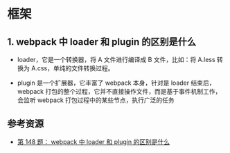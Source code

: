 # 框架

## 1. webpack 中 loader 和 plugin 的区别是什么 <Badge text="简单" />

- loader，它是一个转换器，将 A 文件进行编译成 B 文件，比如：将 A.less 转换为 A.css，单纯的文件转换过程。

- plugin 是一个扩展器，它丰富了 webpack 本身，针对是 loader 结束后，webpack 打包的整个过程，它并不直接操作文件，而是基于事件机制工作，会监听 webpack 打包过程中的某些节点，执行广泛的任务

## 参考资源

- [第 148 题： webpack 中 loader 和 plugin 的区别是什么](https://github.com/Advanced-Frontend/Daily-Interview-Question/issues/308#issuecomment-548634513)
